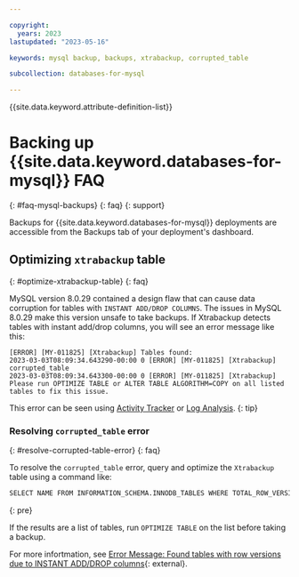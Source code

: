 ```yaml
---

copyright:
  years: 2023
lastupdated: "2023-05-16"

keywords: mysql backup, backups, xtrabackup, corrupted_table

subcollection: databases-for-mysql

---
```


{{site.data.keyword.attribute-definition-list}}

# Backing up {{site.data.keyword.databases-for-mysql}} FAQ
{: #faq-mysql-backups}
{: faq}
{: support}

Backups for {{site.data.keyword.databases-for-mysql}} deployments are accessible from the Backups tab of your deployment's dashboard. 

## Optimizing `xtrabackup` table
{: #optimize-xtrabackup-table}
{: faq}

MySQL version 8.0.29 contained a design flaw that can cause data corruption for tables with `INSTANT ADD/DROP COLUMNS`. The issues in MySQL 8.0.29 make this version unsafe to take backups. If Xtrabackup detects tables with instant add/drop columns, you will see an error message like this:

```text
[ERROR] [MY-011825] [Xtrabackup] Tables found:
2023-03-03T08:09:34.643290-00:00 0 [ERROR] [MY-011825] [Xtrabackup] corrupted_table
2023-03-03T08:09:34.643300-00:00 0 [ERROR] [MY-011825] [Xtrabackup] 
Please run OPTIMIZE TABLE or ALTER TABLE ALGORITHM=COPY on all listed tables to fix this issue.
```

This error can be seen using [Activity Tracker](/docs/databases-for-mysql?topic=databases-for-mysql-activity-tracker) or [Log Analysis](/docs/databases-for-mysql?topic=databases-for-mysql-logging).
{: tip}

### Resolving `corrupted_table` error
{: #resolve-corrupted-table-error}
{: faq}

To resolve the `corrupted_table` error, query and optimize the `Xtrabackup` table using a command like:

```sh
SELECT NAME FROM INFORMATION_SCHEMA.INNODB_TABLES WHERE TOTAL_ROW_VERSIONS > 0;
```
{: pre}

If the results are a list of tables, run `OPTIMIZE TABLE` on the list before taking a backup.

For more infortmation, see [Error Message: Found tables with row versions due to INSTANT ADD/DROP columns](https://docs.percona.com/percona-xtrabackup/8.0/em/instant.html){: external}.
